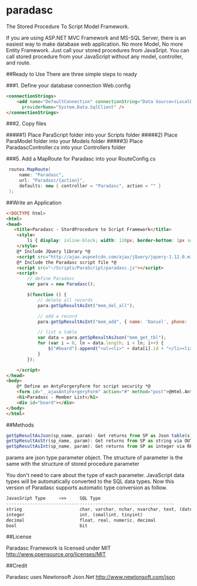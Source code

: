 # paradasc
The Stored Procedure To Script Model Framework.

If you are using ASP.NET MVC Framework and MS-SQL Server, there is an easiest way to make database web application.
No more Model, No more Entity Framework. Just call your stored procedures from JavaSript.
You can call stored procedure from your JavaScript without any model, controller, and route.

##Ready to Use
There are three simple steps to ready

###1. Define your database connection
Web.config
```html
<connectionStrings>
	<add name="DefaultConnection" connectionString="Data Source=(LocalDb)\MSSQLLocalDB;AttachDbFilename=|DataDirectory|\Demo.mdf;Initial Catalog=aspnet-WebApplication2-20160213110200;Integrated Security=True"
	  providerName="System.Data.SqlClient" />
</connectionStrings>
```
###2. Copy files

#####1) Place ParaScript folder into your Scripts folder
#####2) Place ParaModel folder into your Models folder
#####3) Place ParadascController.cs into your Controllers folder

###5. Add a MapRoute for Paradasc into your RouteConfig.cs
```C#
 routes.MapRoute(
     name: "Paradasc",
     url: "Paradasc/{action}",
     defaults: new { controller = "Paradasc", action = "" }
 );
```

##Write an Application
```html
<!DOCTYPE html>
<html>
<head>
   <title>Paradasc - StordProcedure to Script Framework</title>
	<style>
		li { display: inline-block; width: 120px; border-bottom: 1px solid #808080; padding: 7px; }
	</style>
	@* Include JQuery library *@
	<script src="http://ajax.aspnetcdn.com/ajax/jQuery/jquery-1.12.0.min.js"></script>
	@* Include the Paradasc script file *@
	<script src="~/Scripts/ParaScript/paradasc.js"></script>
	<script>
		// define Paradasc
		var para = new Paradasc();

		$(function () {
			// delete all records
			para.getSpResultAsInt("mem_del_all");

			// add a record
			para.getSpResultAsInt("mem_add", { name: 'Daniel', phone: '714-100-0000' });

			// list a table
			var data = para.getSpResultAsJson("mem_get_tbl");
			for (var i = 0, ln = data.length; i < ln; i++) {
				$("#board").append("<ul><li>" + data[i].id + "</li><li>" + data[i].name + "</li><li>" + data[i].phone + "</li></ul>");
			}
		});

	</script>
</head>
<body>
	@* Define an AntyForgeryForm for script security *@
	<form id="__ajaxAntiForgeryForm" action="#" method="post">@Html.AntiForgeryToken()</form>
	<h1>Paradasc - Member List</h1>
	<div id="board"></div>
</body>
</html>
```

##Methods
```javascript
getSpResultAsJson(sp_name, param): Get returns from SP as Json table(s) 
getSpResultAsStr(sp_name, param): Get returns from SP as string via OUTPUT parameter
getSpResultAsInt(sp_name, param): Get returns from SP as integer via RETURN
```
params are json type parameter object. The structure of parameter is the same with the structure of stored procedure parameter

You don't need to care about the type of each parameter. JavaScript data types will be automatically converted to the SQL data types.
Now this version of Paradasc supports automatic type conversion as follow.

```javascript
JavasSript Type     <=>     SQL Type
----------------------------------------------------------------
string                      char, varchar, nchar, nvarchar, text, (datetime)
integer                     int, (smallint, tinyint)
decimal                     float, real, numeric, decimal
bool                        bit
```

##License

Paradasc Framework is licensed under MIT http://www.opensource.org/licenses/MIT 

##Credit

Paradasc uses Newtonsoft Json.Net
http://www.newtonsoft.com/json
